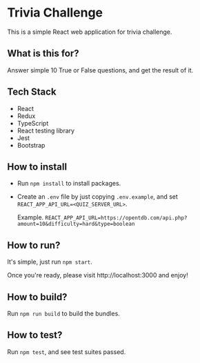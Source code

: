# Trivia Challenge

This is a simple React web application for trivia challenge.

## What is this for?

Answer simple 10 True or False questions, and get the result of it.

## Tech Stack

- React
- Redux
- TypeScript
- React testing library
- Jest
- Bootstrap

## How to install

- Run `npm install` to install packages.
- Create an `.env` file by just copying `.env.example`, and set `REACT_APP_API_URL=<QUIZ_SERVER_URL>`.

  Example. `REACT_APP_API_URL=https://opentdb.com/api.php?amount=10&difficulty=hard&type=boolean`

## How to run?

It's simple, just run `npm start`.

Once you're ready, please visit http://localhost:3000 and enjoy!

## How to build?

Run `npm run build` to build the bundles.

## How to test?

Run `npm test`, and see test suites passed.
